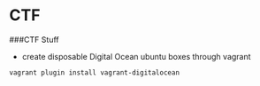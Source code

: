 # CTF
###CTF Stuff

* create disposable Digital Ocean ubuntu boxes through vagrant

```
vagrant plugin install vagrant-digitalocean
```

>[link text itself]: https://github.com/devopsgroup-io/vagrant-digitalocean
